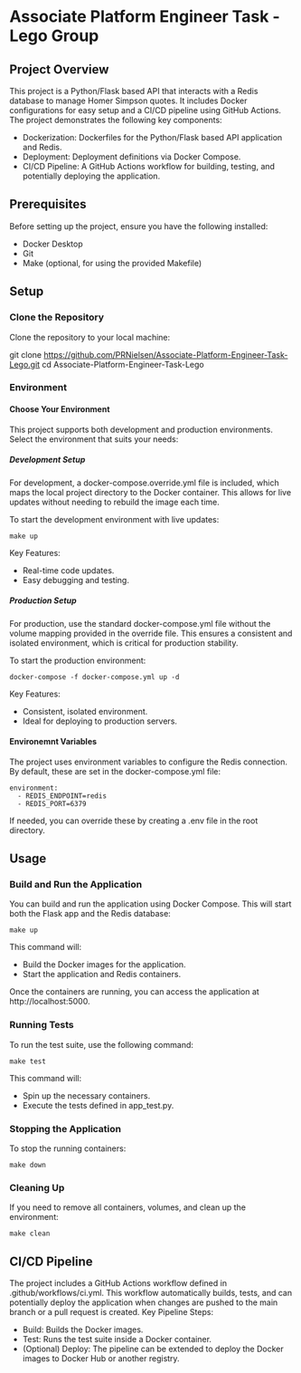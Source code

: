 # Associate Platform Engineer Task - Lego Group
## Project Overview
This project is a Python/Flask based API that interacts with a Redis database to manage Homer Simpson quotes. It includes Docker configurations for easy setup and a CI/CD pipeline using GitHub Actions. The project demonstrates the following key components:

 - Dockerization: Dockerfiles for the Python/Flask based API application and Redis.
 - Deployment: Deployment definitions via Docker Compose.
 - CI/CD Pipeline: A GitHub Actions workflow for building, testing, and potentially deploying the application.

## Prerequisites
Before setting up the project, ensure you have the following installed:
 - Docker Desktop
 - Git
 - Make (optional, for using the provided Makefile)

## Setup
### Clone the Repository
Clone the repository to your local machine:

git clone https://github.com/PRNielsen/Associate-Platform-Engineer-Task-Lego.git
cd Associate-Platform-Engineer-Task-Lego

### Environment
#### Choose Your Environment
This project supports both development and production environments. Select the environment that suits your needs:
##### Development Setup

For development, a docker-compose.override.yml file is included, which maps the local project directory to the Docker container. This allows for live updates without needing to rebuild the image each time.

To start the development environment with live updates:

`make up`

Key Features:
 - Real-time code updates.
 - Easy debugging and testing.

##### Production Setup
For production, use the standard docker-compose.yml file without the volume mapping provided in the override file. This ensures a consistent and isolated environment, which is critical for production stability.

To start the production environment:

`docker-compose -f docker-compose.yml up -d`

Key Features:
 - Consistent, isolated environment.
 - Ideal for deploying to production servers.

#### Environemnt Variables
The project uses environment variables to configure the Redis connection. By default, these are set in the docker-compose.yml file:

```
environment:
  - REDIS_ENDPOINT=redis
  - REDIS_PORT=6379
```

If needed, you can override these by creating a .env file in the root directory.

## Usage
### Build and Run the Application
You can build and run the application using Docker Compose. This will start both the Flask app and the Redis database:

`make up`

This command will:
 - Build the Docker images for the application.
 - Start the application and Redis containers.

Once the containers are running, you can access the application at http://localhost:5000.

### Running Tests
To run the test suite, use the following command:

`make test`

This command will:
 - Spin up the necessary containers.
 - Execute the tests defined in app_test.py.

### Stopping the Application
To stop the running containers:

`make down`

### Cleaning Up
If you need to remove all containers, volumes, and clean up the environment:

`make clean`

## CI/CD Pipeline
The project includes a GitHub Actions workflow defined in .github/workflows/ci.yml. This workflow automatically builds, tests, and can potentially deploy the application when changes are pushed to the main branch or a pull request is created.
Key Pipeline Steps:
 - Build: Builds the Docker images.
 - Test: Runs the test suite inside a Docker container.
 - (Optional) Deploy: The pipeline can be extended to deploy the Docker images to Docker Hub or another registry.